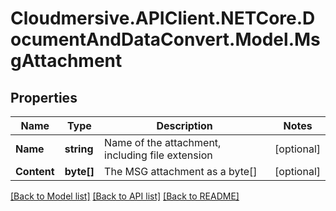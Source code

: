 # Cloudmersive.APIClient.NETCore.DocumentAndDataConvert.Model.MsgAttachment
## Properties

Name | Type | Description | Notes
------------ | ------------- | ------------- | -------------
**Name** | **string** | Name of the attachment, including file extension | [optional] 
**Content** | **byte[]** | The MSG attachment as a byte[] | [optional] 

[[Back to Model list]](../README.md#documentation-for-models) [[Back to API list]](../README.md#documentation-for-api-endpoints) [[Back to README]](../README.md)


